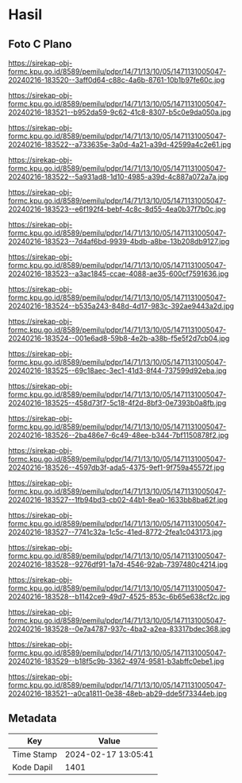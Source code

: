 # Hasil

## Foto C Plano

https://sirekap-obj-formc.kpu.go.id/8589/pemilu/pdpr/14/71/13/10/05/1471131005047-20240216-183520--3aff0d64-c88c-4a6b-8761-10b1b97fe60c.jpg

https://sirekap-obj-formc.kpu.go.id/8589/pemilu/pdpr/14/71/13/10/05/1471131005047-20240216-183521--b952da59-9c62-41c8-8307-b5c0e9da050a.jpg

https://sirekap-obj-formc.kpu.go.id/8589/pemilu/pdpr/14/71/13/10/05/1471131005047-20240216-183522--a733635e-3a0d-4a21-a39d-42599a4c2e61.jpg

https://sirekap-obj-formc.kpu.go.id/8589/pemilu/pdpr/14/71/13/10/05/1471131005047-20240216-183522--5a931ad8-1d10-4985-a39d-4c887a072a7a.jpg

https://sirekap-obj-formc.kpu.go.id/8589/pemilu/pdpr/14/71/13/10/05/1471131005047-20240216-183523--e6f192f4-bebf-4c8c-8d55-4ea0b37f7b0c.jpg

https://sirekap-obj-formc.kpu.go.id/8589/pemilu/pdpr/14/71/13/10/05/1471131005047-20240216-183523--7d4af6bd-9939-4bdb-a8be-13b208db9127.jpg

https://sirekap-obj-formc.kpu.go.id/8589/pemilu/pdpr/14/71/13/10/05/1471131005047-20240216-183523--a3ac1845-ccae-4088-ae35-600cf7591636.jpg

https://sirekap-obj-formc.kpu.go.id/8589/pemilu/pdpr/14/71/13/10/05/1471131005047-20240216-183524--b535a243-848d-4d17-983c-392ae9443a2d.jpg

https://sirekap-obj-formc.kpu.go.id/8589/pemilu/pdpr/14/71/13/10/05/1471131005047-20240216-183524--001e6ad8-59b8-4e2b-a38b-f5e5f2d7cb04.jpg

https://sirekap-obj-formc.kpu.go.id/8589/pemilu/pdpr/14/71/13/10/05/1471131005047-20240216-183525--69c18aec-3ec1-41d3-8f44-737599d92eba.jpg

https://sirekap-obj-formc.kpu.go.id/8589/pemilu/pdpr/14/71/13/10/05/1471131005047-20240216-183525--458d73f7-5c18-4f2d-8bf3-0e7393b0a8fb.jpg

https://sirekap-obj-formc.kpu.go.id/8589/pemilu/pdpr/14/71/13/10/05/1471131005047-20240216-183526--2ba486e7-6c49-48ee-b344-7bf1150878f2.jpg

https://sirekap-obj-formc.kpu.go.id/8589/pemilu/pdpr/14/71/13/10/05/1471131005047-20240216-183526--4597db3f-ada5-4375-9ef1-9f759a45572f.jpg

https://sirekap-obj-formc.kpu.go.id/8589/pemilu/pdpr/14/71/13/10/05/1471131005047-20240216-183527--1fb94bd3-cb02-44b1-8ea0-1633bb8ba62f.jpg

https://sirekap-obj-formc.kpu.go.id/8589/pemilu/pdpr/14/71/13/10/05/1471131005047-20240216-183527--7741c32a-1c5c-41ed-8772-2fea1c043173.jpg

https://sirekap-obj-formc.kpu.go.id/8589/pemilu/pdpr/14/71/13/10/05/1471131005047-20240216-183528--9276df91-1a7d-4546-92ab-7397480c4214.jpg

https://sirekap-obj-formc.kpu.go.id/8589/pemilu/pdpr/14/71/13/10/05/1471131005047-20240216-183528--b1142ce9-49d7-4525-853c-6b65e638cf2c.jpg

https://sirekap-obj-formc.kpu.go.id/8589/pemilu/pdpr/14/71/13/10/05/1471131005047-20240216-183528--0e7a4787-937c-4ba2-a2ea-83317bdec368.jpg

https://sirekap-obj-formc.kpu.go.id/8589/pemilu/pdpr/14/71/13/10/05/1471131005047-20240216-183529--b18f5c9b-3362-4974-9581-b3abffc0ebe1.jpg

https://sirekap-obj-formc.kpu.go.id/8589/pemilu/pdpr/14/71/13/10/05/1471131005047-20240216-183521--a0ca1811-0e38-48eb-ab29-dde5f73344eb.jpg


## Metadata

| Key        | Value               |
| ---------- | ------------------- |
| Time Stamp | 2024-02-17 13:05:41 |
| Kode Dapil | 1401                |



